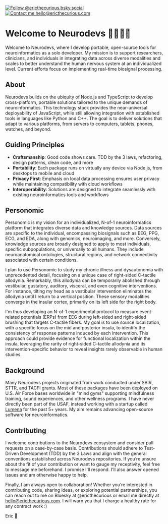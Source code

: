 [![Follow @ericthecurious.bsky.social](https://img.shields.io/badge/follow-@ericthecurious.bsky.social-whitesmoke?style=social&logo=bluesky)](https://bsky.app/profile/ericthecurious.bsky.social)
[![Contact me hello@ericthecurious.com](https://img.shields.io/badge/contact_me-hello@ericthecurious.com-whitesmoke?style=social&logo=gmail)](mailto:hello@ericthecurious.com)

# Welcome to Neurodevs 🧠🤖👋🏻

Welcome to Neurodevs, where I develop portable, open-source tools for neuroinformatics as a solo developer. My mission is to support researchers, clinicians, and individuals in integrating data across diverse modalities and scales to better understand the human nervous system at an individualized level. Current efforts focus on implementing real-time biosignal processing.

## About

Neurodevs builds on the ubiquity of Node.js and TypeScript to develop cross-platform, portable solutions tailored to the unique demands of neuroinformatics. This technology stack provides the near-universal deployability of JavaScript, while still allowing integration with established tools in languages like Python and C++. The goal is to deliver solutions that adapt to various platforms, from servers to computers, tablets, phones, watches, and beyond.

## Guiding Principles

* **Craftsmanship**: Good code shows care. TDD by the 3 laws, refactoring, design patterns, clean code, and more
* **Portability**: Each package runs on virtually any device via Node.js, from desktops to mobile and cloud
* **Privacy First**: Emphasis on local data processing ensures user privacy while maintaining compatibility with cloud workflows
* **Interoperability**: Solutions are designed to integrate seamlessly with existing neuroinformatics tools and workflows

## Personomic

Personomic is my vision for an individualized, N-of-1 neuroinformatics platform that integrates diverse data and knowledge sources. Data sources are specific to the individual, encompassing biosignals such as EEG, PPG, ECG, and EDA, along with genomics, neuroimaging, and more. Conversely, knowledge sources are broadly designed to apply to most individuals, specific subpopulations, or universally to all humans. They include neuroanatomical ontologies, structural regions, and network connectivity associated with certain conditions.

I plan to use Personomic to study my chronic illness and dysautonomia with unprecedented detail, focusing on a unique case of right-sided C-tactile allodynia. Remarkably, this allodynia can be temporarily abolished through vestibular, gustatory, auditory, visceral, and even cognitive interventions. For instance, tilting my head as a vestibular intervention eliminates the allodynia until I return to a vertical position. These sensory modalities converge in the insular cortex, primarily on its left side for the right body.

I'm thus developing an N-of-1 experimental protocol to measure event-related potentials (ERPs) from EEG during left-sided and right-sided brushing that targets C-tactile fibers. My goal is to use source localization, with a specific focus on the mid and posterior insula, to identify the consistency of response patterns induced by each intervention. This approach could provide evidence for functional localization within the insula, leveraging the rarity of right-sided C-tactile allodynia and its intervention-specific behavior to reveal insights rarely observable in human studies.

## Background

Many Neurodevs projects originated from work conducted under SBIR, STTR, and TACFI grants. Most of these packages have been deployed on U.S. Air Force bases worldwide in "mind gyms" supporting mindfulness training, sound experiences, and other wellness programs. I have never directly been part of the USAF, instead working with a startup called [Lumena](https://lumenalabs.com/) for the past 5+ years. My aim remains advancing open-source software for neuroinformatics.

## Contributing

I welcome contributions to the Neurodevs ecosystem and consider pull requests on a case-by-case basis. Contributions should adhere to Test-Driven Development (TDD) by the 3 Laws and align with the general conventions established across Neurodevs repositories. If you’re unsure about the fit of your contribution or want to gauge my receptivity, feel free to message me beforehand. I promise I'll respond. I'll also answer opened issues and am otherwise happy to help.

Finally, I am always open to collaboration! Whether you’re interested in contributing code, sharing ideas, or exploring potential partnerships, you can reach out to me on Bluesky at @ericthecurious or email me directly at hello@ericthecurious.com. I will warn you that I charge a healthy rate for any contract work :)

Eric 💜
